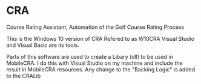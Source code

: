 # CRA
Course Rating Assistant, Automation of the Golf Course Rating Process

This is the Windows 10 version of CRA Refered to as W10CRA
Visual Studio and Visual Basic are its tools.

Parts of this software are used to create a Libary (dll) to be used in MobileCRA.
I do this with Visual Studio on my machine and include the result in MobileCRA resources.
Any change to the "Backing Logic" is added to the CRALib 
